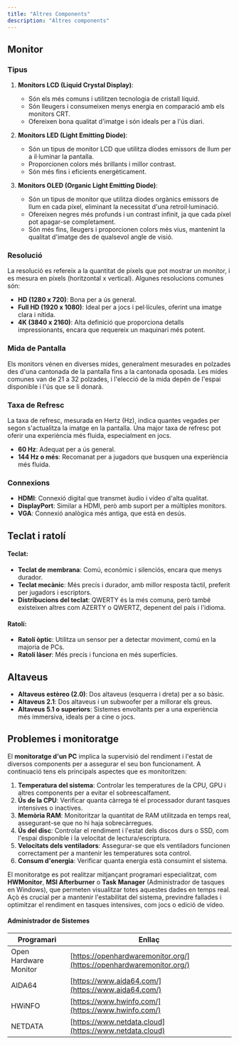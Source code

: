 ```yaml
---
title: "Altres Components"
description: "Altres components"
---
```


## Monitor
### Tipus

1. **Monitors LCD (Liquid Crystal Display)**:
   - Són els més comuns i utilitzen tecnologia de cristall líquid.
   - Són lleugers i consumeixen menys energia en comparació amb els monitors CRT.
   - Ofereixen bona qualitat d'imatge i són ideals per a l'ús diari.

2. **Monitors LED (Light Emitting Diode)**:
   - Són un tipus de monitor LCD que utilitza díodes emissors de llum per a il·luminar la pantalla.
   - Proporcionen colors més brillants i millor contrast.
   - Són més fins i eficients energèticament.

3. **Monitors OLED (Organic Light Emitting Diode)**:
   - Són un tipus de monitor que utilitza díodes orgànics emissors de llum en cada píxel, eliminant la necessitat d'una retroil·luminació.
   - Ofereixen negres més profunds i un contrast infinit, ja que cada píxel pot apagar-se completament.
   - Són més fins, lleugers i proporcionen colors més vius, mantenint la qualitat d'imatge des de qualsevol angle de visió.

### Resolució

La resolució es refereix a la quantitat de píxels que pot mostrar un monitor, i es mesura en píxels (horitzontal x vertical). Algunes resolucions comunes són:

- **HD (1280 x 720)**: Bona per a ús general.
- **Full HD (1920 x 1080)**: Ideal per a jocs i pel·lícules, oferint una imatge clara i nítida.
- **4K (3840 x 2160)**: Alta definició que proporciona detalls impressionants, encara que requereix un maquinari més potent.

### Mida de Pantalla

Els monitors vénen en diverses mides, generalment mesurades en polzades des d'una cantonada de la pantalla fins a la cantonada oposada. Les mides comunes van de 21 a 32 polzades, i l'elecció de la mida depén de l'espai disponible i l'ús que se li donarà.

### Taxa de Refresc

La taxa de refresc, mesurada en Hertz (Hz), indica quantes vegades per segon s'actualitza la imatge en la pantalla. Una major taxa de refresc pot oferir una experiència més fluida, especialment en jocs.

- **60 Hz**: Adequat per a ús general.
- **144 Hz o més**: Recomanat per a jugadors que busquen una experiència més fluida.

### Connexions

- **HDMI**: Connexió digital que transmet àudio i vídeo d'alta qualitat.
- **DisplayPort**: Similar a HDMI, però amb suport per a múltiples monitors.
- **VGA**: Connexió analògica més antiga, que està en desús.

## Teclat i ratolí

#### Teclat:
- **Teclat de membrana**: Comú, econòmic i silenciós, encara que menys durador.
- **Teclat mecànic**: Més precís i durador, amb millor resposta tàctil, preferit per jugadors i escriptors.
- **Distribucions del teclat**: QWERTY és la més comuna, però també existeixen altres com AZERTY o QWERTZ, depenent del país i l'idioma.
#### Ratolí:
- **Ratolí òptic**: Utilitza un sensor per a detectar moviment, comú en la majoria de PCs.
- **Ratolí làser**: Més precís i funciona en més superfícies.

## Altaveus

- **Altaveus estèreo (2.0)**: Dos altaveus (esquerra i dreta) per a so bàsic.
- **Altaveus 2.1**: Dos altaveus i un subwoofer per a millorar els greus.
- **Altaveus 5.1 o superiors**: Sistemes envoltants per a una experiència més immersiva, ideals per a cine o jocs.

## Problemes i monitoratge

El **monitoratge d'un PC** implica la supervisió del rendiment i l'estat de diversos components per a assegurar el seu bon funcionament. A continuació tens els principals aspectes que es monitoritzen:

1. **Temperatura del sistema**: Controlar les temperatures de la CPU, GPU i altres components per a evitar el sobreescalfament.
2. **Ús de la CPU**: Verificar quanta càrrega té el processador durant tasques intensives o inactives.
3. **Memòria RAM**: Monitoritzar la quantitat de RAM utilitzada en temps real, assegurant-se que no hi haja sobrecàrregues.
4. **Ús del disc**: Controlar el rendiment i l'estat dels discos durs o SSD, com l'espai disponible i la velocitat de lectura/escriptura.
5. **Velocitats dels ventiladors**: Assegurar-se que els ventiladors funcionen correctament per a mantenir les temperatures sota control.
6. **Consum d'energia**: Verificar quanta energia està consumint el sistema.

El monitoratge es pot realitzar mitjançant programari especialitzat, com **HWMonitor**, **MSI Afterburner** o **Task Manager** (Administrador de tasques en Windows), que permeten visualitzar totes aquestes dades en temps real. Açò és crucial per a mantenir l'estabilitat del sistema, previndre fallades i optimitzar el rendiment en tasques intensives, com jocs o edició de vídeo.

#### Administrador de Sistemes

| Programari                 | Enllaç                                        |
|----------------------------|-----------------------------------------------|
| Open Hardware Monitor       | [https://openhardwaremonitor.org/](https://openhardwaremonitor.org/) |
| AIDA64                      | [https://www.aida64.com/](https://www.aida64.com/) |
| HWiNFO                      | [https://www.hwinfo.com/](https://www.hwinfo.com/) |
| NETDATA                     | [https://www.netdata.cloud](https://www.netdata.cloud) |
